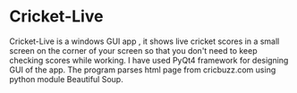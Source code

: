 # Cricket-Live
Cricket-Live is a windows GUI app , it shows live  cricket scores in a small screen on the corner of your screen so that you don't need to keep checking scores while working.
I have used PyQt4 framework for designing GUI of the app.
The program parses html page from cricbuzz.com using python module Beautiful Soup.
